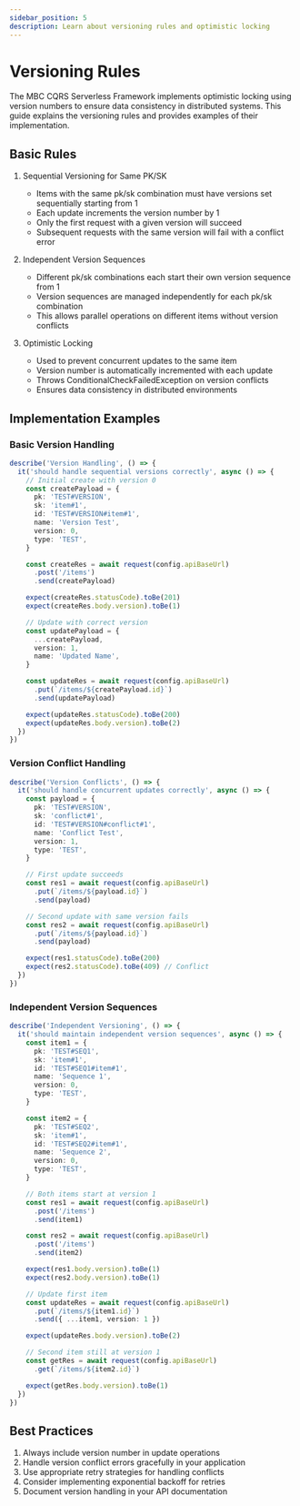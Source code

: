 ```yaml
---
sidebar_position: 5
description: Learn about versioning rules and optimistic locking
---
```


# Versioning Rules

The MBC CQRS Serverless Framework implements optimistic locking using version numbers to ensure data consistency in distributed systems. This guide explains the versioning rules and provides examples of their implementation.

## Basic Rules

1. Sequential Versioning for Same PK/SK
   - Items with the same pk/sk combination must have versions set sequentially starting from 1
   - Each update increments the version number by 1
   - Only the first request with a given version will succeed
   - Subsequent requests with the same version will fail with a conflict error

2. Independent Version Sequences
   - Different pk/sk combinations each start their own version sequence from 1
   - Version sequences are managed independently for each pk/sk combination
   - This allows parallel operations on different items without version conflicts

3. Optimistic Locking
   - Used to prevent concurrent updates to the same item
   - Version number is automatically incremented with each update
   - Throws ConditionalCheckFailedException on version conflicts
   - Ensures data consistency in distributed environments

## Implementation Examples

### Basic Version Handling

```typescript
describe('Version Handling', () => {
  it('should handle sequential versions correctly', async () => {
    // Initial create with version 0
    const createPayload = {
      pk: 'TEST#VERSION',
      sk: 'item#1',
      id: 'TEST#VERSION#item#1',
      name: 'Version Test',
      version: 0,
      type: 'TEST',
    }

    const createRes = await request(config.apiBaseUrl)
      .post('/items')
      .send(createPayload)

    expect(createRes.statusCode).toBe(201)
    expect(createRes.body.version).toBe(1)

    // Update with correct version
    const updatePayload = {
      ...createPayload,
      version: 1,
      name: 'Updated Name',
    }

    const updateRes = await request(config.apiBaseUrl)
      .put(`/items/${createPayload.id}`)
      .send(updatePayload)

    expect(updateRes.statusCode).toBe(200)
    expect(updateRes.body.version).toBe(2)
  })
})
```

### Version Conflict Handling

```typescript
describe('Version Conflicts', () => {
  it('should handle concurrent updates correctly', async () => {
    const payload = {
      pk: 'TEST#VERSION',
      sk: 'conflict#1',
      id: 'TEST#VERSION#conflict#1',
      name: 'Conflict Test',
      version: 1,
      type: 'TEST',
    }

    // First update succeeds
    const res1 = await request(config.apiBaseUrl)
      .put(`/items/${payload.id}`)
      .send(payload)

    // Second update with same version fails
    const res2 = await request(config.apiBaseUrl)
      .put(`/items/${payload.id}`)
      .send(payload)

    expect(res1.statusCode).toBe(200)
    expect(res2.statusCode).toBe(409) // Conflict
  })
})
```

### Independent Version Sequences

```typescript
describe('Independent Versioning', () => {
  it('should maintain independent version sequences', async () => {
    const item1 = {
      pk: 'TEST#SEQ1',
      sk: 'item#1',
      id: 'TEST#SEQ1#item#1',
      name: 'Sequence 1',
      version: 0,
      type: 'TEST',
    }

    const item2 = {
      pk: 'TEST#SEQ2',
      sk: 'item#1',
      id: 'TEST#SEQ2#item#1',
      name: 'Sequence 2',
      version: 0,
      type: 'TEST',
    }

    // Both items start at version 1
    const res1 = await request(config.apiBaseUrl)
      .post('/items')
      .send(item1)

    const res2 = await request(config.apiBaseUrl)
      .post('/items')
      .send(item2)

    expect(res1.body.version).toBe(1)
    expect(res2.body.version).toBe(1)

    // Update first item
    const updateRes = await request(config.apiBaseUrl)
      .put(`/items/${item1.id}`)
      .send({ ...item1, version: 1 })

    expect(updateRes.body.version).toBe(2)

    // Second item still at version 1
    const getRes = await request(config.apiBaseUrl)
      .get(`/items/${item2.id}`)

    expect(getRes.body.version).toBe(1)
  })
})
```

## Best Practices

1. Always include version number in update operations
2. Handle version conflict errors gracefully in your application
3. Use appropriate retry strategies for handling conflicts
4. Consider implementing exponential backoff for retries
5. Document version handling in your API documentation
